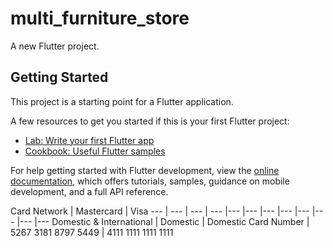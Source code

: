 # multi_furniture_store

A new Flutter project.

## Getting Started

This project is a starting point for a Flutter application.

A few resources to get you started if this is your first Flutter project:

- [Lab: Write your first Flutter app](https://docs.flutter.dev/get-started/codelab)
- [Cookbook: Useful Flutter samples](https://docs.flutter.dev/cookbook)

For help getting started with Flutter development, view the
[online documentation](https://docs.flutter.dev/), which offers tutorials,
samples, guidance on mobile development, and a full API reference.

Card Network | Mastercard | Visa 
--- | --- | --- | --- |--- |--- |--- |--- |--- |--- |--- |---
Domestic & International | Domestic | Domestic 
Card Number | 5267 3181 8797 5449 | 4111 1111 1111 1111 
